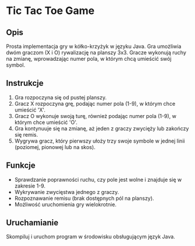 # Tic Tac Toe Game

## Opis

Prosta implementacja gry w kółko-krzyżyk w języku Java. Gra umożliwia dwóm graczom (X i O) rywalizację na planszy 3x3. Gracze wykonują ruchy na zmianę, wprowadzając numer pola, w którym chcą umieścić swój symbol.

## Instrukcje

1. Gra rozpoczyna się od pustej planszy.
2. Gracz X rozpoczyna grę, podając numer pola (1-9), w którym chce umieścić 'X'.
3. Gracz O wykonuje swoją turę, również podając numer pola (1-9), w którym chce umieścić 'O'.
4. Gra kontynuuje się na zmianę, aż jeden z graczy zwycięży lub zakończy się remis.
5. Wygrywa gracz, który pierwszy ułoży trzy swoje symbole w jednej linii (poziomej, pionowej lub na skos).

## Funkcje

- Sprawdzanie poprawności ruchu, czy pole jest wolne i znajduje się w zakresie 1-9.
- Wykrywanie zwycięstwa jednego z graczy.
- Rozpoznawanie remisu (brak dostępnych pól na planszy).
- Możliwość uruchomienia gry wielokrotnie.

## Uruchamianie

Skompiluj i uruchom program w środowisku obsługującym język Java.

